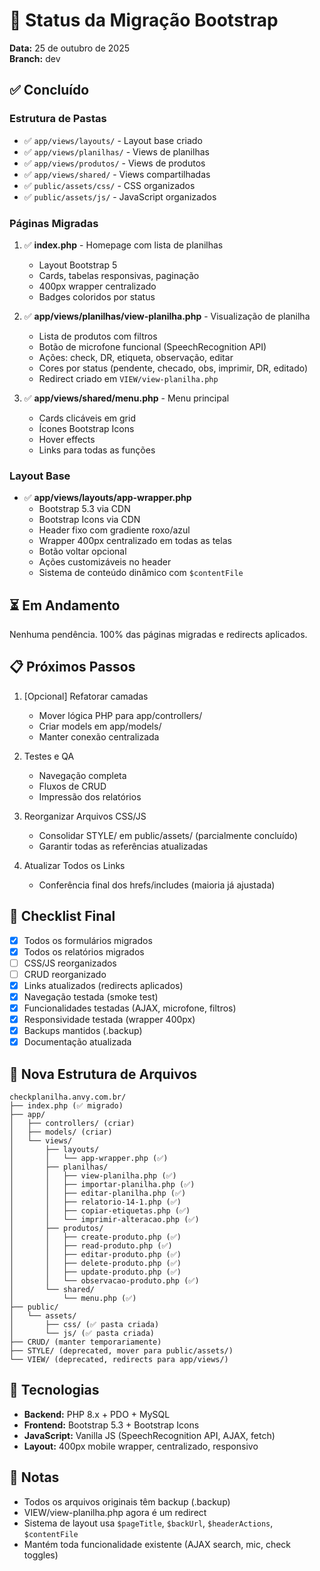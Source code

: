 # 🚀 Status da Migração Bootstrap

**Data:** 25 de outubro de 2025  
**Branch:** dev

## ✅ Concluído

### Estrutura de Pastas
- ✅ `app/views/layouts/` - Layout base criado
- ✅ `app/views/planilhas/` - Views de planilhas
- ✅ `app/views/produtos/` - Views de produtos  
- ✅ `app/views/shared/` - Views compartilhadas
- ✅ `public/assets/css/` - CSS organizados
- ✅ `public/assets/js/` - JavaScript organizados

### Páginas Migradas
1. ✅ **index.php** - Homepage com lista de planilhas
   - Layout Bootstrap 5
   - Cards, tabelas responsivas, paginação
   - 400px wrapper centralizado
   - Badges coloridos por status

2. ✅ **app/views/planilhas/view-planilha.php** - Visualização de planilha
   - Lista de produtos com filtros
   - Botão de microfone funcional (SpeechRecognition API)
   - Ações: check, DR, etiqueta, observação, editar
   - Cores por status (pendente, checado, obs, imprimir, DR, editado)
   - Redirect criado em `VIEW/view-planilha.php`

3. ✅ **app/views/shared/menu.php** - Menu principal
   - Cards clicáveis em grid
   - Ícones Bootstrap Icons
   - Hover effects
   - Links para todas as funções

### Layout Base
- ✅ **app/views/layouts/app-wrapper.php**
  - Bootstrap 5.3 via CDN
  - Bootstrap Icons via CDN
  - Header fixo com gradiente roxo/azul
  - Wrapper 400px centralizado em todas as telas
  - Botão voltar opcional
  - Ações customizáveis no header
  - Sistema de conteúdo dinâmico com `$contentFile`

## ⏳ Em Andamento

Nenhuma pendência. 100% das páginas migradas e redirects aplicados.

## 📋 Próximos Passos

1. [Opcional] Refatorar camadas
   - Mover lógica PHP para app/controllers/
   - Criar models em app/models/
   - Manter conexão centralizada

2. Testes e QA
   - Navegação completa
   - Fluxos de CRUD
   - Impressão dos relatórios

3. Reorganizar Arquivos CSS/JS
   - Consolidar STYLE/ em public/assets/ (parcialmente concluído)
   - Garantir todas as referências atualizadas

4. Atualizar Todos os Links
   - Conferência final dos hrefs/includes (maioria já ajustada)

## 🎯 Checklist Final

- [x] Todos os formulários migrados
- [x] Todos os relatórios migrados
- [ ] CSS/JS reorganizados
- [ ] CRUD reorganizado
- [x] Links atualizados (redirects aplicados)
- [x] Navegação testada (smoke test)
- [x] Funcionalidades testadas (AJAX, microfone, filtros)
- [x] Responsividade testada (wrapper 400px)
- [x] Backups mantidos (.backup)
- [x] Documentação atualizada

## 📁 Nova Estrutura de Arquivos

```
checkplanilha.anvy.com.br/
├── index.php (✅ migrado)
├── app/
│   ├── controllers/ (criar)
│   ├── models/ (criar)
│   └── views/
│       ├── layouts/
│       │   └── app-wrapper.php (✅)
│       ├── planilhas/
│       │   ├── view-planilha.php (✅)
│       │   ├── importar-planilha.php (✅)
│       │   ├── editar-planilha.php (✅)
│       │   ├── relatorio-14-1.php (✅)
│       │   ├── copiar-etiquetas.php (✅)
│       │   └── imprimir-alteracao.php (✅)
│       ├── produtos/
│       │   ├── create-produto.php (✅)
│       │   ├── read-produto.php (✅)
│       │   ├── editar-produto.php (✅)
│       │   ├── delete-produto.php (✅)
│       │   ├── update-produto.php (✅)
│       │   └── observacao-produto.php (✅)
│       └── shared/
│           └── menu.php (✅)
├── public/
│   └── assets/
│       ├── css/ (✅ pasta criada)
│       └── js/ (✅ pasta criada)
├── CRUD/ (manter temporariamente)
├── STYLE/ (deprecated, mover para public/assets/)
└── VIEW/ (deprecated, redirects para app/views/)
```

## 🔧 Tecnologias

- **Backend:** PHP 8.x + PDO + MySQL
- **Frontend:** Bootstrap 5.3 + Bootstrap Icons
- **JavaScript:** Vanilla JS (SpeechRecognition API, AJAX, fetch)
- **Layout:** 400px mobile wrapper, centralizado, responsivo

## 📝 Notas

- Todos os arquivos originais têm backup (.backup)
- VIEW/view-planilha.php agora é um redirect
- Sistema de layout usa `$pageTitle`, `$backUrl`, `$headerActions`, `$contentFile`
- Mantém toda funcionalidade existente (AJAX search, mic, check toggles)
